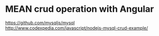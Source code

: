 # MEAN crud operation with Angular 
https://github.com/mysqljs/mysql
http://www.codexpedia.com/javascript/nodejs-mysql-crud-example/
